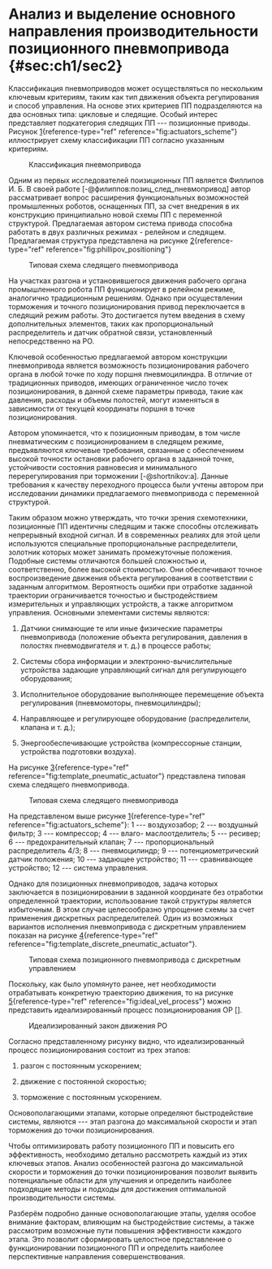 # Анализ и выделение основного направления производительности позиционного пневмопривода {#sec:ch1/sec2}

Классификация пневмоприводов может осуществляться по нескольким ключевым
критериям, таким как тип движения объекта регулирования и способ
управления. На основе этих критериев ПП подразделяются на два основных
типа: цикловые и следящие. Особый интерес представляет подкатегория
следящих ПП --- позиционные приводы. Рисунок
[1](#fig:actuators_scheme){reference-type="ref"
reference="fig:actuators_scheme"} иллюстрирует схему классификации ПП
согласно указанным критериям.

<figure id="fig:actuators_scheme">

<figcaption>Классификация пневмопривода</figcaption>
</figure>

Одним из первых исследователей поизиционных ПП является Филлипов И. Б. В
своей работе [-@филиппов:позиц_след_пневмопривод] автор рассматривает
вопрос расширения функциональных возможностей промышленных роботов,
оснащенных ПП, за счет внедрения в их конструкцию принципиально новой
схемы ПП с переменной структурой. Предлагаемая автором система привода
способна работать в двух различных режимах - релейном и следящем.
Предлагаемая структура представлена на рисунке
[2](#fig:phillipov_positioning){reference-type="ref"
reference="fig:phillipov_positioning"}

<figure id="fig:phillipov_positioning">

<figcaption>Типовая схема следящего пневмопривода</figcaption>
</figure>

На участках разгона и установившегося движения рабочего органа
промышленного робота ПП функционирует в релейном режиме, аналогично
традиционным решениям. Однако при осуществлении торможения и точного
позиционирования привод переключается в следящий режим работы. Это
достигается путем введения в схему дополнительных элементов, таких как
пропорциональный распределитель и датчик обратной связи, установленный
непосредственно на РО.

Ключевой особенностью предлагаемой автором конструкции пневмопривода
является возможность позиционирования рабочего органа в любой точке по
ходу поршня пневмоцилиндра. В отличие от традиционных приводов, имеющих
ограниченное число точек позиционирования, в данной схеме параметры
привода, такие как давления, расходы и объемы полостей, могут изменяться
в зависимости от текущей координаты поршня в точке позиционирования.

Автором упоминается, что к позиционным приводам, в том числе
пневматическим с позиционированием в следящем режиме, предъявляются
ключевые требования, связанные с обеспечением высокой точности остановки
рабочего органа в заданной точке, устойчивости состояния равновесия и
минимального перерегулирования при торможении [-@shortnikov:a]. Данные
требования к качеству переходного процесса были учтены автором при
исследовании динамики предлагаемого пневмопривода с переменной
структурой.

Таким образом можно утверждать, что точки зрения схемотехники,
позиционные ПП идентичны следящим и также способны отслеживать
непрерывный входной сигнал. И в современных реалиях для этой цели
используются специальные пропорциональные распределители, золотник
которых может занимать промежуточные положения. Подобные системы
отличаются большей сложностью и, соответственно, более высокой
стоимостью. Они обеспечивают точное воспроизведение движения объекта
регулирования в соответствии с заданным алгоритмом. Вероятность ошибки
при отработке заданной траектории ограничивается точностью и
быстродействием измерительных и управляющих устройств, а также
алгоритмом управления. Основными элементами системы являются:

1.  Датчики снимающие те или иные физические параметры пневмопривода
    (положение объекта регулирования, давления в полостях
    пневмодвигателя и т. д.) в процессе работы;

2.  Системы сбора информации и электронно-вычислительные устройства
    задающие управляющий сигнал для регулирующего оборудования;

3.  Исполнительное оборудование выполняющее перемещение объекта
    регулирования (пневмомоторы, пневмоцилиндры);

4.  Направляющее и регулирующее оборудование (распределители, клапана и
    т. д.);

5.  Энергообеспечивающие устройства (компрессорные станции, устройства
    подготовки воздуха).

На рисунке [3](#fig:template_pneumatic_actuator){reference-type="ref"
reference="fig:template_pneumatic_actuator"} представлена типовая схема
следящего пневмопривода.

<figure id="fig:template_pneumatic_actuator">

<figcaption>Типовая схема следящего пневмопривода</figcaption>
</figure>

На представленом выше рисунке
[1](#fig:actuators_scheme){reference-type="ref"
reference="fig:actuators_scheme"}: 1 --- воздухозабор; 2 --- воздушный
фильтр; 3 --- компрессор; 4 --- влаго- маслоотделитель; 5 --- ресивер; 6
--- предохранительный клапан; 7 --- пропорциональный распределитель 4/3;
8 --- пневмоцилиндр; 9 --- потенциометрический датчик положения; 10 ---
задающее устройство; 11 --- сравнивающее устройство; 12 --- система
управления.

Однако для позиционных пневмоприводов, задача которых заключается в
позиционировании в заданной координате без отработки определенной
траектории, использование такой структуры является избыточным. В этом
случае целесообразно упрощение схемы за счет применения дискретных
распределителей. Один из возможных вариантов исполнения пневмопривода с
дискретным управлением показан на рисунке
[4](#fig:template_discrete_pneumatic_actuator){reference-type="ref"
reference="fig:template_discrete_pneumatic_actuator"}.

<figure id="fig:template_discrete_pneumatic_actuator">

<figcaption>Типовая схема позиционного пневмопривода с дискретным
управлением</figcaption>
</figure>

Поскольку, как было упомянуто ранее, нет необходимости отрабатывать
конкретную траекторию движения, то на рисунке
[5](#fig:ideal_vel_process){reference-type="ref"
reference="fig:ideal_vel_process"} можно представить идеализированный
процесс позиционирования ОР \[\].

<figure id="fig:ideal_vel_process">

<figcaption>Идеализированный закон движения РО</figcaption>
</figure>

Согласно представленному рисунку видно, что идеализированный процесс
позиционирования состоит из трех этапов:

1.  разгон с постоянным ускорением;

2.  движение с постоянной скоростью;

3.  торможение с постоянным ускорением.

Основополагающими этапами, которые определяют быстродействие системы,
являются --- этап разгона до максимальной скорости и этап торможения до
точки позиционирования.

Чтобы оптимизировать работу позиционного ПП и повысить его
эффективность, необходимо детально рассмотреть каждый из этих ключевых
этапов. Анализ особенностей разгона до максимальной скорости и
торможения до точки позиционирования позволит выявить потенциальные
области для улучшения и определить наиболее подходящие методы и подходы
для достижения оптимальной производительности системы.

Разберём подробно данные основополагающие этапы, уделяя особое внимание
факторам, влияющим на быстродействие системы, а также рассмотрим
возможные пути повышения эффективности каждого этапа. Это позволит
сформировать целостное представление о функционировании позиционного ПП
и определить наиболее перспективные направления совершенствования.
